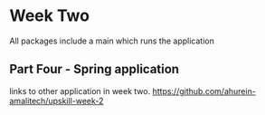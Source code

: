 # Week Two
All packages include a main which runs the application
## Part Four - Spring application

links to other application in week two.
https://github.com/ahurein-amalitech/upskill-week-2
